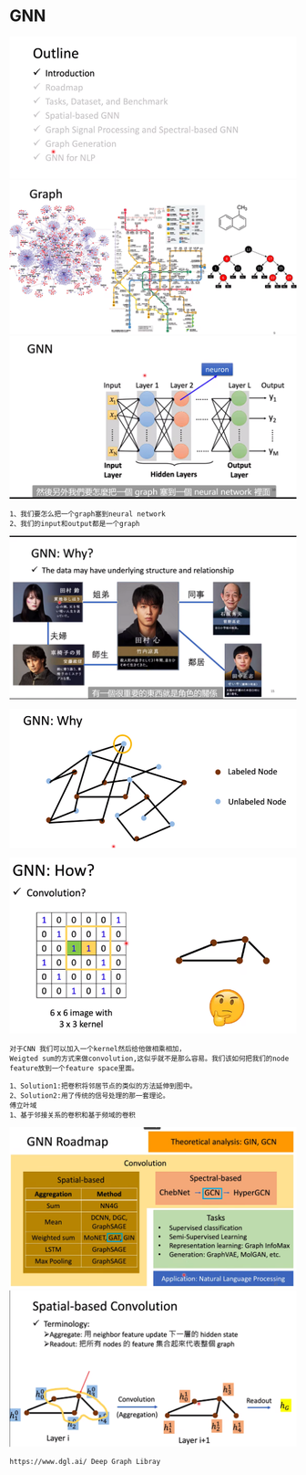 # GNN
![alt text](image.png)
![alt text](image-1.png)
![alt text](image-2.png)
```
1、我们要怎么把一个graph塞到neural network
2、我们的input和output都是一个graph
```
![alt text](image-3.png)

![alt text](image-4.png)

![alt text](image-5.png)
```
对于CNN 我们可以加入一个kernel然后给他做相乘相加，
Weigted sum的方式来做convolution,这似乎就不是那么容易。我们该如何把我们的node feature放到一个feature space里面。
```
```
1、Solution1:把卷积将邻居节点的类似的方法延伸到图中。
2、Solution2:用了传统的信号处理的那一套理论。
傅立叶域
1、基于邻接关系的卷积和基于频域的卷积
```

![alt text](image-7.png)
![alt text](image-9.png)
 ```
 https://www.dgl.ai/ Deep Graph Libray
```




